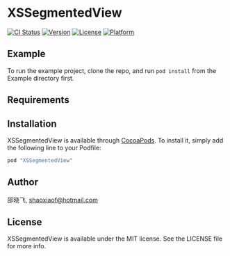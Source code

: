# XSSegmentedView

[![CI Status](http://img.shields.io/travis/邵晓飞/XSSegmentedView.svg?style=flat)](https://travis-ci.org/邵晓飞/XSSegmentedView)
[![Version](https://img.shields.io/cocoapods/v/XSSegmentedView.svg?style=flat)](http://cocoapods.org/pods/XSSegmentedView)
[![License](https://img.shields.io/cocoapods/l/XSSegmentedView.svg?style=flat)](http://cocoapods.org/pods/XSSegmentedView)
[![Platform](https://img.shields.io/cocoapods/p/XSSegmentedView.svg?style=flat)](http://cocoapods.org/pods/XSSegmentedView)

## Example

To run the example project, clone the repo, and run `pod install` from the Example directory first.

## Requirements

## Installation

XSSegmentedView is available through [CocoaPods](http://cocoapods.org). To install
it, simply add the following line to your Podfile:

```ruby
pod "XSSegmentedView"
```

## Author

邵晓飞, shaoxiaof@hotmail.com

## License

XSSegmentedView is available under the MIT license. See the LICENSE file for more info.
